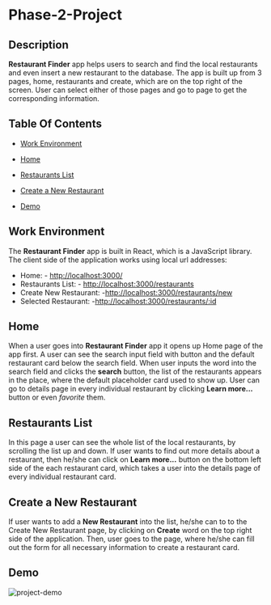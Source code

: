
# Phase-2-Project 

## Description  

 **Restaurant Finder** app helps users to search and find the local restaurants and even insert a new restaurant to the database. The app is built up from 3 pages, home, restaurants and create, which are on the top right of the screen. User can select either of those pages and go to page to get the corresponding information.

## Table Of Contents 

- [Work Environment](#work-environment)

- [Home](#home)

- [Restaurants List](#restaurants-list)

- [Create a New Restaurant](#create-a-new-restaurant)

- [Demo](#demo)
  

## Work Environment  

The **Restaurant Finder** app is built in React, which is a JavaScript library. 
The client side of the application works using local url addresses:
- Home: - <http://localhost:3000/>  
- Restaurants List: - <http://localhost:3000/restaurants>
- Create New Restaurant: -<http://localhost:3000/restaurants/new>
- Selected Restaurant: -<http://localhost:3000/restaurants/:id> 

## Home 

When a user goes into **Restaurant Finder** app it opens up Home page of the app first. A user can see the search input field with button and the default restaurant card below the search field. When user inputs the word into the search field and clicks the **search** button, the list of the restaurants appears in the place, where the default placeholder card used to show up. User can go to details page in every individual restaurant by clicking **Learn more...** button or even *favorite* them.  

## Restaurants List  

In this page a user can see the whole list of the local restaurants, by scrolling the list up and down. If user wants to find out more details about a restaurant, then he/she can click on **Learn more...** button on the bottom left side of the each restaurant card, which takes a user into the details page of every individual restaurant card.

## Create a New Restaurant

If user wants to add a **New Restaurant** into the list, he/she can to to the Create New Restaurant page, by clicking on **Create** word on the top right side of the application. Then, user goes to the page, where he/she can fill out the form for all necessary information to create a restaurant card.  

## Demo  

![project-demo](https://github.com/enkhbatMunkhbold/phase-2-project/assets/33409864/cc401550-b840-45e7-ada5-1d961d18ffe6)
